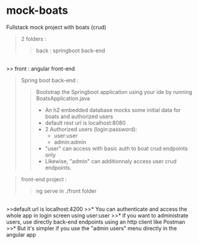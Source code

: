 # mock-boats
Fullstack mock project with boats (crud)

>2 folders : 
>> back : springboot back-end
<br>
>> front : angular front-end

>Spring boot back-end  : 
>>Bootstrap the Springboot application using your ide by running BoatsApplication.java
>>* An h2 embedded database mocks some initial data for boats and authorized users
>>* default rest url is localhost:8080
>>* 2 Authorized users (login:password):
>>    * user:user
>>    * admin:admin
>>* "user" can access with basic auth to boat crud endpoints only
>>* Likewise, "admin" can additionnaly access user crud endpoints.

>front-end project :
>>ng serve in ./front folder
<br>
>>default url is localhost:4200
>>* You can authenticate and access the whole app in login screen using user:user
>>* if you want to administrate users, use directly back-end endpoints using an http client like Postman
>>* But it's simpler if you use the "admin users" menu directly in the angular app